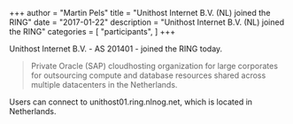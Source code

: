 +++
author = "Martin Pels"
title = "Unithost Internet B.V. (NL) joined the RING"
date = "2017-01-22"
description = "Unithost Internet B.V. (NL) joined the RING"
categories = [
    "participants",
]
+++

Unithost Internet B.V. - AS 201401 - joined the RING today.

> Private Oracle (SAP) cloudhosting organization for large corporates for outsourcing compute and database resources shared across multiple datacenters in the Netherlands.

Users can connect to unithost01.ring.nlnog.net, which is located in Netherlands.


